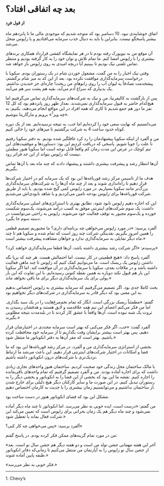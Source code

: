 # بعد چه اتفاقی افتاد؟
#### از قول فرِد

اتفاق خوشایندی نبود. 10 دسامبر بود که متوجه شدیم که موجودی مالی ما تا پانزدهم ماه بیشتر پاسخگو نیست. بنابراین یا باید به دنبال جذب سرمایه می‌افتادیم و یا زاپوس منحل می‌شد.

آن موقع من به نیویورک رفته بودم تا در هر نمایشگاه کفشی قرارداد همکاری برندهای بیشتری را با زاپوس امضا کنم. ما تمام تلاش و توان خود را به کار گرفته بودیم و منتظر تماس تلفنی نیک بودیم تا ببینیم آیا دریچه امیدی به روی زاپوس باز خواهد شد.

وقتی نیک اخبار را به من گفت، مشغول خوردن شام در یک رستوران بودم. سکویا با درخواست سرمایه‌گذاری موافقت نکرده بود. بعد از این که به میز شام برگشتم، پیشخدمت تصادفاً یه لیوان آب را روی زانوهای من ریخت! چاره‌ای جز خندیدن نداشتم. یک بدبیاری که سراغ آدم می‌آید،  بقیه هم پشت سر هم می‌آیند.

پس از بازگشت به کالیفرنیا، من و نیک به شرکت‌های سرمایه‌گذاری تماس می‌گرفتیم اما هیچ‌کدام حاضر به قبول سرمایه‌گذاری نمی‌شدند. بعداز ظهر روز پانزدهم بود که کل 12 نفر ما دور هم جمع شدیم تا کاری که همه افراد در این مواقع انجام می‌دهند، بکنیم: به «چه ویز<sup>1</sup>» برویم و مارگاریتا بنوشیم.

می‌دانستیم که نهایت سعی خود را کرده‌ایم اما خب، به نتیجه نرسیده‌ایم. بعد از یک دوره کوتاه حدود ساعت 4 به شرکت برگشتیم تا میزهای خود را خالی کنیم. 

من و آلفرد از اینکه سکویا پیشنهادمان را رد کرد غافلگیر شده بودیم. به دفتر سکویا رفتیم تا علت را جویا شویم. پاسخی که دریافت کردیم این بود: دستاوردها و موفقیت‌های این تیم کوچک در عرض این مدت زمان کم واقعاً قابل توجه است اما سکویا هنوز مطمئن نیست که زاپوس بتواند از این حد فراتر رود.

آن‌ها انتظار رشد و پیشرفت بیشتری داشتند و پیشنهاد دادند که چند ماه بعد با آن‌ها تماس بگیریم.

هدف ما از تاسیس مرکز رشد قورباغه‌ها این بود که یک سرمایه کم در اختیار شرکت‌ها قرار دهیم تا راه‌اندازی شوند و بعد از چند ماه آن‌ها را به شرکت‌های سرمایه‌گذاری بزرگ‌تر مانند سکویا بسپاریم. در مورد زاپوس کمی گیج شده بودیم. یا باید از طریق شرکت قورباغه‌ها برای زاپوس بودجه تامین می‌کردیم و یا شاهد نابودی‌اش می‌شدیم.

این که اجازه دهیم زاپوس نابود شود، تطابق بهتری با استراتژی‌های اصلی سرمایه‌گذاری داشت: یک سوم شرکت‌های اینترنتی موفق به کسب درآمد می‌شوند، یک‌سوم شکست خورده و یک‌سوم مجبور به توقف فعالیت خود می‌شوند. زاپوس به راحتی می‌توانست در دسته سوم جا بگیرد.

آلفرد پرسید: «در مورد زاپوس می‌خواهی چه برنامه‌ای داری؟ ما مجبوریم تصمیم قطعی را همین امروز بگیریم. نقدینگی شرکت چند روز است که تمام شده و سکویا هم تا چند ماه دیگر تمایلی به سرمایه‌گذاری ندارد و خواهان مشاهده پیشرفت بیشتر است.»

پرسیدم: «اگر شرکت رشد بیشتری داشته باشد، آن‌ها قطعا سرمایه‌گذاری خواهند کرد؟»

آلفرد پاسخ داد: «هیچ قطعیتی در کار نیست. اما احتمالش هست. هر چند که برپا نگه داشتن زاپوس یک ریسک است. ما می‌توانیم کمک کنیم که زاپوس تا چند ماهی فعالیت داشته باشد و در ملاقات بعدی، سکویا با سرمایه‌گذاری در آن موافقت کند. اما اگر سکویا این بار هم قبول نکند دوباره به همین نقطه کنونی رسیده‌ایم. با این تفاوت که این بار پولی برای یک سرمایه‌گذاری دیگر برای ما باقی نخواهد ماند.»

بحث کاملا جدی بود. اگر تصمیم می‌گرفتیم که سرمایه بیشتری به زاپوس اختصاص بدهیم به این معنی بود که دیگر قادر به سرمایه‌گذاری در شرکت‌های دیگر نخواهیم بود.

گفتم: «مطمئناً ریسک بزرگی است. انگار که تمام تخم‌مرغ‌هایت را در یک سبد بگذاری. اما من فکر می‌کنم اعضای این تیم همه علاقه‌مند و لایق هستند و هدفشان رسیدن به ثروت یک شبه نبوده است. آن‌ها واقعاً با عشق کار کردند تا در بلندمدت نتیجه مطلوبی بگیرند.»

آلفرد گفت: «خب، اگر فکر می‌کنی که بهتر است سرمایه مجددی در اختیارشان قرار دهیم، پس بهتر است بیشتر برایشان وقت بگذاریم تا از سرمایه خود محافظت کرده باشیم. بهتر است که مقر آن‌ها به دفتر انکوباتور ما منتقل شود.»

بخشی از استراتژی سرمایه‌گذاری من و آلفرد، در مرکز رشد قورباغه‌ها این بود که ما فضا و امکانات در اختیار شرکت‌های اینترنتی قرار دهیم. این باعث می‌شد ما ارتباط نزدیک‌تری با شرکت‌های درون انکوباتور داشته باشیم.

با مالک ساختمان محل زندگی خود صحبت کردیم. ساختمان هنوز واحدهای تجاری زیادی داشت که برای اجاره آماده بودند. من و آلفرد تصمیم گرفتیم که تمام واحدهای باقی‌مانده را اجاره کنیم. نقشه ما این بود که بخشی از این فضا را به انکوباتور و بخشی دیگر را به رستوران تبدیل کنیم. در این صورت ما و سایر کارکنان دیگر هیچ دلیلی برای خارج شدن از ساختمان نداشتیم و می‌توانستیم زمان بیشتری را با جدیت به کارمان اختصاص دهیم.

مشکل این بود که فضای انکوباتور هنوز در دست ساخت بود.

من گفتم: «درست است، ایده خوبی به نظر می‌رسد. اما انکوباتور تا چند ماه دیگر آماده نمی‌شود و چند ماه دیگر هم یک زمان بحرانی برای زاپوس است که تعیین می‌کند این شرکت فعال بماند یا تعطیل شود.»

آلفرد پرسید: «پس می‌خواهی چه کار کنی؟»

من در مورد تمام گزینه‌های ممکن فکر کرده بودم. در پاسخ گفتم: 

«آخر این هفته مهمانی جشن تولد من است و دو هفته دیگر هم جشن سال نو است. بعد از جشن سال نو زاپوس را به آپارتمان من منتقل می‌کنیم تا زمانی‌که دفاتر انکوباتور طبقه پایین آماده شوند.»

«فکر خوبی به نظر می‌رسد.»

---
<p style="direction: ltr; text-align: left">
1. Chevy’s
</p>